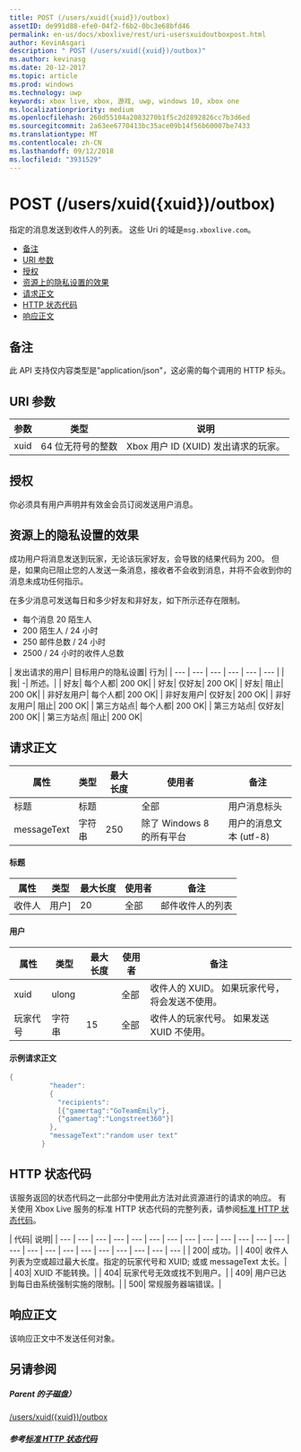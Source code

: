```yaml
---
title: POST (/users/xuid({xuid})/outbox)
assetID: de991d88-efe0-04f2-f6b2-0bc3e68bfd46
permalink: en-us/docs/xboxlive/rest/uri-usersxuidoutboxpost.html
author: KevinAsgari
description: " POST (/users/xuid({xuid})/outbox)"
ms.author: kevinasg
ms.date: 20-12-2017
ms.topic: article
ms.prod: windows
ms.technology: uwp
keywords: xbox live, xbox, 游戏, uwp, windows 10, xbox one
ms.localizationpriority: medium
ms.openlocfilehash: 260d55104a2083270b1f5c2d2892826cc7b3d6ed
ms.sourcegitcommit: 2a63ee6770413bc35ace09b14f56b60007be7433
ms.translationtype: MT
ms.contentlocale: zh-CN
ms.lasthandoff: 09/12/2018
ms.locfileid: "3931529"
---
```

# <a name="post-usersxuidxuidoutbox"></a>POST (/users/xuid({xuid})/outbox)
指定的消息发送到收件人的列表。
这些 Uri 的域是`msg.xboxlive.com`。

  * [备注](#ID4EV)
  * [URI 参数](#ID4EAB)
  * [授权](#ID4ENB)
  * [资源上的隐私设置的效果](#ID4EYB)
  * [请求正文](#ID4E3F)
  * [HTTP 状态代码](#ID4ETCAC)
  * [响应正文](#ID4E1EAC)

<a id="ID4EV"></a>


## <a name="remarks"></a>备注

此 API 支持仅内容类型是"application/json"，这必需的每个调用的 HTTP 标头。

<a id="ID4EAB"></a>


## <a name="uri-parameters"></a>URI 参数

| 参数| 类型| 说明|
| --- | --- | --- |
| xuid | 64 位无符号的整数 | Xbox 用户 ID (XUID) 发出请求的玩家。 |

<a id="ID4ENB"></a>


## <a name="authorization"></a>授权

你必须具有用户声明并有效金会员订阅发送用户消息。

<a id="ID4EYB"></a>


## <a name="effect-of-privacy-settings-on-resource"></a>资源上的隐私设置的效果

成功用户将消息发送到玩家，无论该玩家好友，会导致的结果代码为 200。 但是，如果向已阻止您的人发送一条消息，接收者不会收到消息，并将不会收到你的消息未成功任何指示。

在多少消息可发送每日和多少好友和非好友，如下所示还存在限制。

   * 每个消息 20 陌生人
   * 200 陌生人 / 24 小时
   * 250 邮件总数 / 24 小时
   * 2500 / 24 小时的收件人总数

| 发出请求的用户| 目标用户的隐私设置| 行为|
| --- | --- | --- | --- | --- | --- |
| 我| -| 所述。|
| 好友| 每个人都| 200 OK|
| 好友| 仅好友| 200 OK|
| 好友| 阻止| 200 OK|
| 非好友用户| 每个人都| 200 OK|
| 非好友用户| 仅好友| 200 OK|
| 非好友用户| 阻止| 200 OK|
| 第三方站点| 每个人都| 200 OK|
| 第三方站点| 仅好友| 200 OK|
| 第三方站点| 阻止| 200 OK|

<a id="ID4E3F"></a>


## <a name="request-body"></a>请求正文

| 属性| 类型| 最大长度| 使用者| 备注|
| --- | --- | --- | --- | --- |
| 标题| 标题|  | 全部| 用户消息标头|
| messageText| 字符串| 250| 除了 Windows 8 的所有平台| 用户的消息文本 (utf-8)|

#### <a name="header"></a>标题

| 属性| 类型| 最大长度| 使用者| 备注|
| --- | --- | --- | --- | --- |
| 收件人| 用户]| 20| 全部| 邮件收件人的列表|

#### <a name="user"></a>用户

| 属性| 类型| 最大长度| 使用者| 备注|
| --- | --- | --- | --- | --- |
| xuid| ulong|  | 全部| 收件人的 XUID。 如果玩家代号，将会发送不使用。|
| 玩家代号| 字符串| 15| 全部| 收件人的玩家代号。 如果发送 XUID 不使用。|

#### <a name="sample-request-body"></a>示例请求正文 

```cpp
{
          "header":
          {
            "recipients":
            [{"gamertag":"GoTeamEmily"},
            {"gamertag":"Longstreet360"}]
          },
          "messageText":"random user text"
        }

```


<a id="ID4ETCAC"></a>


## <a name="http-status-codes"></a>HTTP 状态代码

该服务返回的状态代码之一此部分中使用此方法对此资源进行的请求的响应。 有关使用 Xbox Live 服务的标准 HTTP 状态代码的完整列表，请参阅[标准 HTTP 状态代码](../../additional/httpstatuscodes.md)。

| 代码| 说明|
| --- | --- | --- | --- | --- | --- | --- | --- | --- | --- | --- | --- | --- | --- | --- | --- | --- | --- | --- | --- | --- | --- | --- |
| 200| 成功。|
| 400| 收件人列表为空或超过最大长度。指定的玩家代号和 XUID; 或或 messageText 太长。|
| 403| XUID 不能转换。|
| 404| 玩家代号无效或找不到用户。|
| 409| 用户已达到每日由系统强制实施的限制。|
| 500| 常规服务器端错误。|

<a id="ID4E1EAC"></a>


## <a name="response-body"></a>响应正文

该响应正文中不发送任何对象。

<a id="ID4EJFAC"></a>


## <a name="see-also"></a>另请参阅

<a id="ID4ELFAC"></a>


##### <a name="parent"></a>Parent 的子磁盘）  

[/users/xuid({xuid})/outbox](uri-usersxuidoutbox.md)


<a id="ID4EZFAC"></a>


##### <a name="reference--standard-http-status-codesadditionalhttpstatuscodesmd"></a>参考[标准 HTTP 状态代码](../../additional/httpstatuscodes.md)
